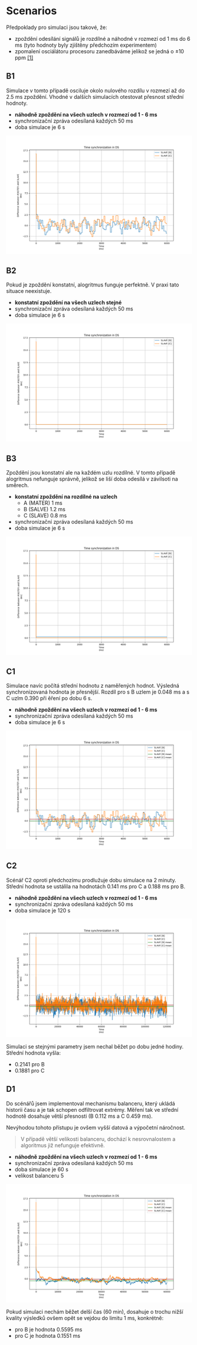 # Scenarios

Předpoklady pro simulaci jsou takové, že:

- zpoždění odesílání signálů je rozdílné a náhodné v rozmezí od 1 ms do 6 ms (tyto hodnoty byly zjištěny předchozím experimentem)
- zpomalení osciálátoru procesoru zanedbáváme jelikož se jedná o ±10 ppm [[1]](https://docs.espressif.com/projects/esp-idf/en/latest/esp32/api-reference/system/system_time.html)

## B1

Simulace v tomto případě osciluje okolo nulového rozdílu v rozmezí až do 2.5 ms zpoždění. Vhodné v dalších simulacích otestovat přesnost střední hodnoty.

- **náhodně zpoždění na všech uzlech v rozmezí od 1 - 6 ms**
- synchronizační zpráva odesílaná každých 50 ms
- doba simulace je 6 s

![simulace B1](B1.png)

## B2

Pokud je zpoždění konstatní, alogritmus funguje perfektně. V praxi tato situace neexistuje.

- **konstatní zpoždění na všech uzlech stejné**
- synchronizační zpráva odesílaná každých 50 ms
- doba simulace je 6 s

![simulace B2](B2.png)

## B3

Zpoždění jsou konstatní ale na každém uzlu rozdílné. V tomto případě alogritmus nefunguje správně, jelikož se liší doba odesílá v závilsoti na směrech.

- **konstatní zpoždění na rozdílné na uzlech**
  - A (MATER) 1 ms
  - B (SALVE) 1.2 ms
  - C (SLAVE) 0.8 ms
- synchronizační zpráva odesílaná každých 50 ms
- doba simulace je 6 s

![simulace B3](B3.png)

## C1

Simulace navíc počítá střední hodnotu z naměřených hodnot. Výsledná synchronizovaná hodnota je přesnější. Rozdíl pro s B uzlem je 0.048 ms a s C uzlm 0.390 při ěření po dobu 6 s.

- **náhodně zpoždění na všech uzlech v rozmezí od 1 - 6 ms**
- synchronizační zpráva odesílaná každých 50 ms
- doba simulace je 6 s

![simulace C1](C1.png)

## C2

Scénář C2 oproti předchozímu prodlužuje dobu simulace na 2 minuty. Střední hodnota se ustálila na hodnotách 0.141 ms pro C a 0.188 ms pro B.

- **náhodně zpoždění na všech uzlech v rozmezí od 1 - 6 ms**
- synchronizační zpráva odesílaná každých 50 ms
- doba simulace je 120 s

![simulace C2](C2.png)

Simulaci se stejnými parametry jsem nechal běžet po dobu jedné hodiny. Střední hodnota vyšla:

- 0.2141 pro B
- 0.1881 pro C

## D1

Do scénářů jsem implementoval mechanismu balanceru, který ukládá historii času a je tak schopen odfiltrovat extrémy. Měření tak ve střední hodnotě dosahuje větší přesnosti (B 0.112 ms a C 0.459 ms).

Nevýhodou tohoto přístupu je ovšem vyšší datová a výpočetní náročnost.

> V případě větší velikosti balanceru, dochází k nesrovnalostem a algoritmus již nefunguje efektivně.

- **náhodně zpoždění na všech uzlech v rozmezí od 1 - 6 ms**
- synchronizační zpráva odesílaná každých 50 ms
- doba simulace je 60 s
- velikost balanceru 5

![simulace D1](D1.png)

Pokud simulaci nechám běžet delší čas (60 min), dosahuje o trochu nižší kvality výsledků ovšem opět se vejdou do limitu 1 ms, konkrétně:
- pro B je hodnota 0.5595 ms
- pro C je hodnota 0.1551 ms